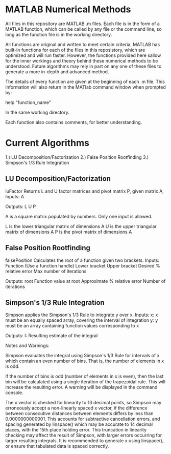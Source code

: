 # MATLAB Numerical Methods
All files in this repository are MATLAB .m files. Each file is in the form of a MATLAB function, which can be called by any file or the command line, so long as the function file is in the working directory. 

All functions are original and written to meet certain criteria. MATLAB has built-in functions for each of the files in this reposistory, which are optimized and will run faster. However, the functions provided here sallow for the inner workings and theory behind these numerical methods to be understood. Future algorithms may rely in part on any one of these files to generate a more in-depth and advanced method. 

The details of every function are given at the beginning of each .m file. This information will also return in the MATlab command window when prompted by:

help "function_name"
  
In the same working directory. 
  
Each function also contains comments, for better understanding. 

# Current Algorithms

1.) LU Decomposition/Factorization
2.) False Position Rootfinding
3.) Simpson's 1/3 Rule Integration

## LU Decomposition/Factorization

luFactor Returns L and U factor matrices and pivot matrix P, given matrix A, 
   Inputs:
   A

   Outputs:
   L
   U
   P
   
   A is a square matrix populated by numbers. Only one input is allowed.
   
   L is the lower triangular matrix of dimensions A
   U is the upper triangular matrix of dimensions A
   P is the pivot matrix of dimensions A

## False Position Rootfinding

falsePosition Calculates the root of a function given two brackets.
   Inputs:
   Function (Use a function handle)
   Lower bracket
   Upper bracket
   Desired % relative error
   Max number of iterations

   Outputs: 
   root
   Function value at root
   Approximate % relative error
   Number of iterations

## Simpson's 1/3 Rule Integration

Simpson applies the Simpson's 1/3 Rule to integrate y over x. 
 Inputs:
 x:     x must be an equally spaced array, covering the interval of integration
 y:     y must be an array containing function values corresponding to x

 Outputs:
 I:     Resulting estimate of the integral

 Notes and Warnings:

 Simpson evaluates the integral using Simpson's 1/3 Rule for intervals of
 x which contain an even number of bins. That is, the number of elements
 in x is odd. 

 If the number of bins is odd (number of elements in x is even), then the
 last bin will be calculated using a single iteration of the trapezoidal
 rule. This will increase the resulting error. A warning will be displayed
 in the command console. 

 The x vector is checked for linearity to 13 decimal points, so Simpson
 may erroneously accept a non-linearly spaced x vector, if the difference 
 between consecutive distances between elements differs by less than 
 0.0000000000001. This accounts for subtractive cancellation errors, and
 spacing generated by linspace() which may be accurate to 14 decimal
 places, with the 15th place holding error. This truncation in linearity
 checking may affect the result of Simpson, with larger errors occurring
 for larger resulting integrals. It is recommended to generate x using
 linspace(), or ensure that tabulated data is spaced correctly. 
